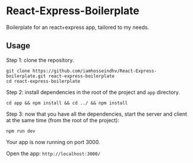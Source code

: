 # React-Express-Boilerplate 
Boilerplate for an react+express app, tailored to my needs.


## Usage

Step 1: clone the repository.


```
git clone https://github.com/iamhosseindhv/React-Express-boilerplate.git react-express-boilerplate
cd react-express-boilerplate
```

Step 2: install dependencies in the root of the project and `app` directory.

```
cd app && npm install && cd ../ && npm install
```

Step 3: now that you have all the dependencies, start the server and client at the same time (from the root of the project):


```
npm run dev
```

Your app is now running on port 3000.


Open the app: `http://localhost:3000/`
